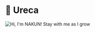 # 🌱 Ureca
  <picture>
    <source media="(prefers-color-scheme: dark)" srcset="https://readme-typing-svg.demolab.com?font=Fira+Code&weight=700&size=28&pause=2000&color=FFFFFF&center=true&vCenter=true&width=700&lines=Hi%2C+I'm+NAKUN!;Stay+with+me+as+I+grow💙✨" />
    <source media="(prefers-color-scheme: light)" srcset="https://readme-typing-svg.demolab.com?font=Fira+Code&weight=700&size=28&pause=2000&color=000000&center=true&vCenter=true&width=700&lines=Hi%2C+I'm+NAKUN!;Stay+with+me+as+I+grow💙✨" />
    <img alt="Hi, I'm NAKUN! Stay with me as I grow" src="https://readme-typing-svg.demolab.com?font=Fira+Code&weight=700&size=28&pause=2000&color=0E21A0&center=true&vCenter=true&width=700&lines=Hi%2C+I'm+NAKUN!;Stay+with+me+as+I+grow💙✨" />
  </picture>
